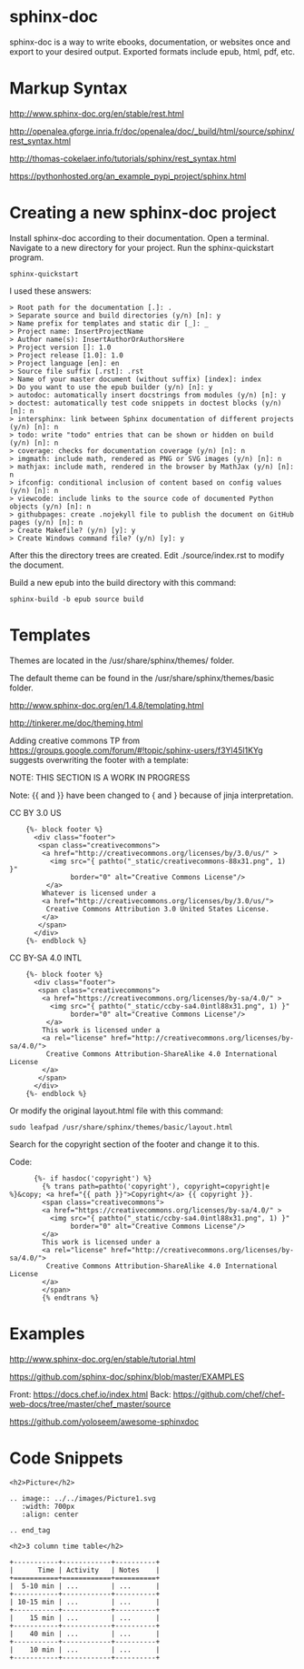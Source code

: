 # sphinx-doc
sphinx-doc is a way to write ebooks, documentation, or websites once and export to your desired output.  Exported formats include epub, html, pdf, etc.

# Markup Syntax
http://www.sphinx-doc.org/en/stable/rest.html

http://openalea.gforge.inria.fr/doc/openalea/doc/_build/html/source/sphinx/rest_syntax.html

http://thomas-cokelaer.info/tutorials/sphinx/rest_syntax.html

https://pythonhosted.org/an_example_pypi_project/sphinx.html

# Creating a new sphinx-doc project

Install sphinx-doc according to their documentation.  Open a terminal.  Navigate to a new directory for your project.  Run the sphinx-quickstart program.

```sphinx-quickstart```

I used these answers:

```
> Root path for the documentation [.]: .
> Separate source and build directories (y/n) [n]: y
> Name prefix for templates and static dir [_]: _
> Project name: InsertProjectName
> Author name(s): InsertAuthorOrAuthorsHere
> Project version []: 1.0
> Project release [1.0]: 1.0
> Project language [en]: en
> Source file suffix [.rst]: .rst
> Name of your master document (without suffix) [index]: index
> Do you want to use the epub builder (y/n) [n]: y
> autodoc: automatically insert docstrings from modules (y/n) [n]: y
> doctest: automatically test code snippets in doctest blocks (y/n) [n]: n
> intersphinx: link between Sphinx documentation of different projects (y/n) [n]: n
> todo: write "todo" entries that can be shown or hidden on build (y/n) [n]: n
> coverage: checks for documentation coverage (y/n) [n]: n
> imgmath: include math, rendered as PNG or SVG images (y/n) [n]: n
> mathjax: include math, rendered in the browser by MathJax (y/n) [n]: n
> ifconfig: conditional inclusion of content based on config values (y/n) [n]: n
> viewcode: include links to the source code of documented Python objects (y/n) [n]: n
> githubpages: create .nojekyll file to publish the document on GitHub pages (y/n) [n]: n
> Create Makefile? (y/n) [y]: y
> Create Windows command file? (y/n) [y]: y
```

After this the directory trees are created.  Edit ./source/index.rst to modify the document.

Build a new epub into the build directory with this command:

```sphinx-build -b epub source build```

# Templates

Themes are located in the /usr/share/sphinx/themes/ folder.

The default theme can be found in the /usr/share/sphinx/themes/basic folder.

http://www.sphinx-doc.org/en/1.4.8/templating.html

http://tinkerer.me/doc/theming.html

Adding creative commons
TP from https://groups.google.com/forum/#!topic/sphinx-users/f3Yl45l1KYg suggests overwriting the footer with a template:

NOTE: THIS SECTION IS A WORK IN PROGRESS

Note: {{ and }} have been changed to { and } because of jinja interpretation.

CC BY 3.0 US
```
    {%- block footer %}
      <div class="footer">
       <span class="creativecommons">
        <a href="http://creativecommons.org/licenses/by/3.0/us/" >
          <img src="{ pathto("_static/creativecommons-88x31.png", 1) }"
               border="0" alt="Creative Commons License"/>
         </a>
        Whatever is licensed under a
        <a href="http://creativecommons.org/licenses/by/3.0/us/">
         Creative Commons Attribution 3.0 United States License.
        </a>
       </span>
      </div>
    {%- endblock %}
```

CC BY-SA 4.0 INTL
```
    {%- block footer %}
      <div class="footer">
       <span class="creativecommons">
        <a href="https://creativecommons.org/licenses/by-sa/4.0/" >
          <img src="{ pathto("_static/ccby-sa4.0intl88x31.png", 1) }"
               border="0" alt="Creative Commons License"/>
         </a>
        This work is licensed under a 
        <a rel="license" href="http://creativecommons.org/licenses/by-sa/4.0/">
         Creative Commons Attribution-ShareAlike 4.0 International License
        </a>
       </span>
      </div>
    {%- endblock %}
```
Or modify the original layout.html file with this command:

```
sudo leafpad /usr/share/sphinx/themes/basic/layout.html
```

Search for the copyright section of the footer and change it to this.

Code:

```
      {%- if hasdoc('copyright') %}
        {% trans path=pathto('copyright'), copyright=copyright|e %}&copy; <a href="{{ path }}">Copyright</a> {{ copyright }}.
        <span class="creativecommons">
        <a href="https://creativecommons.org/licenses/by-sa/4.0/" >
          <img src="{ pathto("_static/ccby-sa4.0intl88x31.png", 1) }"
               border="0" alt="Creative Commons License"/>
        </a>
        This work is licensed under a 
        <a rel="license" href="http://creativecommons.org/licenses/by-sa/4.0/">
         Creative Commons Attribution-ShareAlike 4.0 International License
        </a>
        </span>
        {% endtrans %}
```

# Examples
http://www.sphinx-doc.org/en/stable/tutorial.html

https://github.com/sphinx-doc/sphinx/blob/master/EXAMPLES

Front: https://docs.chef.io/index.html Back: https://github.com/chef/chef-web-docs/tree/master/chef_master/source

https://github.com/yoloseem/awesome-sphinxdoc


# Code Snippets

```
<h2>Picture</h2>

.. image:: ../../images/Picture1.svg
   :width: 700px
   :align: center

.. end_tag

<h2>3 column time table</h2>

+-----------+------------+----------+
|      Time | Activity   | Notes    |
+===========+============+==========+
|  5-10 min | ...        | ...      |
+-----------+------------+----------+
| 10-15 min | ...        | ...      |
+-----------+------------+----------+
|    15 min | ...        | ...      |
+-----------+------------+----------+
|    40 min | ...        | ...      |
+-----------+------------+----------+
|    10 min | ...        | ...      |
+-----------+------------+----------+
```
